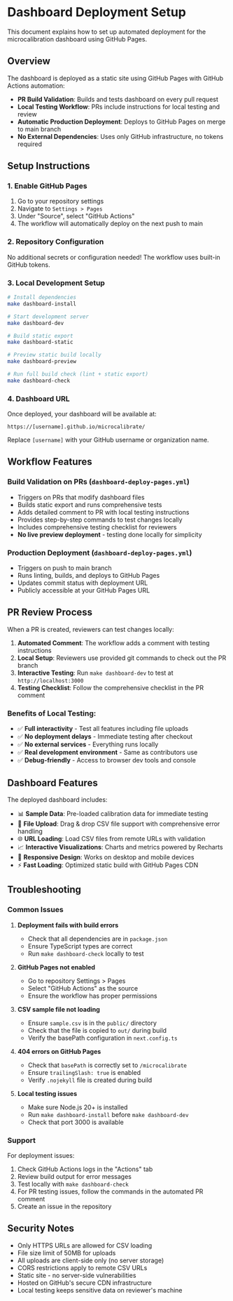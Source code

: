 # Dashboard Deployment Setup

This document explains how to set up automated deployment for the microcalibration dashboard using GitHub Pages.

## Overview

The dashboard is deployed as a static site using GitHub Pages with GitHub Actions automation:
- **PR Build Validation**: Builds and tests dashboard on every pull request
- **Local Testing Workflow**: PRs include instructions for local testing and review
- **Automatic Production Deployment**: Deploys to GitHub Pages on merge to main branch
- **No External Dependencies**: Uses only GitHub infrastructure, no tokens required

## Setup Instructions

### 1. Enable GitHub Pages

1. Go to your repository settings
2. Navigate to `Settings > Pages`
3. Under "Source", select "GitHub Actions"
4. The workflow will automatically deploy on the next push to main

### 2. Repository Configuration

No additional secrets or configuration needed! The workflow uses built-in GitHub tokens.

### 3. Local Development Setup

```bash
# Install dependencies
make dashboard-install

# Start development server
make dashboard-dev

# Build static export
make dashboard-static

# Preview static build locally
make dashboard-preview

# Run full build check (lint + static export)
make dashboard-check
```

### 4. Dashboard URL

Once deployed, your dashboard will be available at:
```
https://[username].github.io/microcalibrate/
```

Replace `[username]` with your GitHub username or organization name.

## Workflow Features

### Build Validation on PRs (`dashboard-deploy-pages.yml`)
- Triggers on PRs that modify dashboard files
- Builds static export and runs comprehensive tests
- Adds detailed comment to PR with local testing instructions
- Provides step-by-step commands to test changes locally
- Includes comprehensive testing checklist for reviewers
- **No live preview deployment** - testing done locally for simplicity

### Production Deployment (`dashboard-deploy-pages.yml`)
- Triggers on push to main branch
- Runs linting, builds, and deploys to GitHub Pages
- Updates commit status with deployment URL
- Publicly accessible at your GitHub Pages URL

## PR Review Process

When a PR is created, reviewers can test changes locally:

1. **Automated Comment**: The workflow adds a comment with testing instructions
2. **Local Setup**: Reviewers use provided git commands to check out the PR branch
3. **Interactive Testing**: Run `make dashboard-dev` to test at `http://localhost:3000`
4. **Testing Checklist**: Follow the comprehensive checklist in the PR comment

### Benefits of Local Testing:
- ✅ **Full interactivity** - Test all features including file uploads
- ✅ **No deployment delays** - Immediate testing after checkout
- ✅ **No external services** - Everything runs locally
- ✅ **Real development environment** - Same as contributors use
- ✅ **Debug-friendly** - Access to browser dev tools and console

## Dashboard Features

The deployed dashboard includes:
- 📊 **Sample Data**: Pre-loaded calibration data for immediate testing
- 📁 **File Upload**: Drag & drop CSV file support with comprehensive error handling
- 🌐 **URL Loading**: Load CSV files from remote URLs with validation
- 📈 **Interactive Visualizations**: Charts and metrics powered by Recharts
- 🎨 **Responsive Design**: Works on desktop and mobile devices
- ⚡ **Fast Loading**: Optimized static build with GitHub Pages CDN

## Troubleshooting

### Common Issues

1. **Deployment fails with build errors**
   - Check that all dependencies are in `package.json`
   - Ensure TypeScript types are correct
   - Run `make dashboard-check` locally to test

2. **GitHub Pages not enabled**
   - Go to repository Settings > Pages
   - Select "GitHub Actions" as the source
   - Ensure the workflow has proper permissions

3. **CSV sample file not loading**
   - Ensure `sample.csv` is in the `public/` directory
   - Check that the file is copied to `out/` during build
   - Verify the basePath configuration in `next.config.ts`

4. **404 errors on GitHub Pages**
   - Check that `basePath` is correctly set to `/microcalibrate`
   - Ensure `trailingSlash: true` is enabled
   - Verify `.nojekyll` file is created during build

5. **Local testing issues**
   - Make sure Node.js 20+ is installed
   - Run `make dashboard-install` before `make dashboard-dev`
   - Check that port 3000 is available

### Support

For deployment issues:
1. Check GitHub Actions logs in the "Actions" tab
2. Review build output for error messages
3. Test locally with `make dashboard-check`
4. For PR testing issues, follow the commands in the automated PR comment
5. Create an issue in the repository

## Security Notes

- Only HTTPS URLs are allowed for CSV loading
- File size limit of 50MB for uploads
- All uploads are client-side only (no server storage)
- CORS restrictions apply to remote CSV URLs
- Static site - no server-side vulnerabilities
- Hosted on GitHub's secure CDN infrastructure
- Local testing keeps sensitive data on reviewer's machine